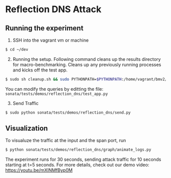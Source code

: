 # Reflection DNS Attack

## Running the experiment

1. SSH into the vagrant vm or machine
```bash
$ cd ~/dev
```

2. Running the setup. Following command cleans up the results directory for macro-benchmarking.
Cleans up any previously running processes and kicks off the test app.

```bash
$ sudo sh cleanup.sh && sudo PYTHONPATH=$PYTHONPATH:/home/vagrant/bmv2/mininet:$PWD $SPARK_HOME/bin/spark-submit sonata/tests/demos/reflection_dns/test_app.py
```
You can modify the queries by editting the file: `sonata/tests/demos/reflection_dns/test_app.py`

3. Send Traffic

```bash
$ sudo python sonata/tests/demos/reflection_dns/send.py
```

## Visualization
To visualuze the traffic at the input and the span port, run
```bash
$ python sonata/tests/demos/reflection_dns/graph/animate_logs.py
```
The experiment runs for 30 seconds, sending attack traffic for 10 seconds starting at t=5 seconds. 
For more details, check out our demo video: https://youtu.be/mXlNMfByp0M